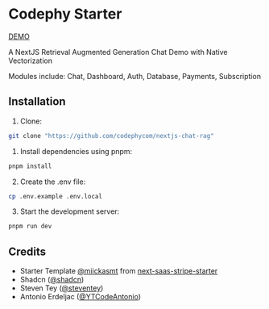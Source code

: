 # Codephy Starter

<a href="https://codephy.com">DEMO</a>
<p >A NextJS Retrieval Augmented Generation Chat Demo with Native Vectorization</p>
<p >Modules include: Chat, Dashboard, Auth, Database, Payments, Subscription</p>


## Installation


1. Clone:

```bash
git clone "https://github.com/codephycom/nextjs-chat-rag"
```

1. Install dependencies using pnpm:

```sh
pnpm install
```

2. Create the .env file:

```sh
cp .env.example .env.local
```

3. Start the development server:

```sh
pnpm run dev
```

## Credits


- Starter Template [@miickasmt](https://twitter.com/miickasmt) from [next-saas-stripe-starter](https://github.com/mickasmt/next-saas-stripe-starter)
- Shadcn ([@shadcn](https://twitter.com/shadcn))
- Steven Tey ([@steventey](https://twitter.com/steventey))
- Antonio Erdeljac ([@YTCodeAntonio](https://twitter.com/AntonioErdeljac))


